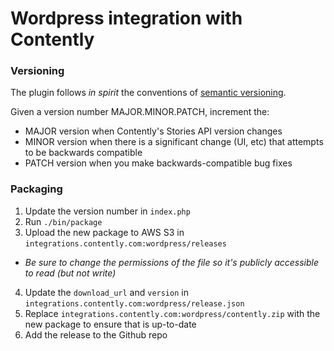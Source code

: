 # Wordpress integration with Contently

### Versioning

The plugin follows _in spirit_ the conventions of [semantic versioning](http://semver.org/).

Given a version number MAJOR.MINOR.PATCH, increment the:

- MAJOR version when Contently's Stories API version changes
- MINOR version when there is a significant change (UI, etc) that attempts to be backwards compatible
- PATCH version when you make backwards-compatible bug fixes


### Packaging
1. Update the version number in ```index.php```
2. Run ```./bin/package```
3. Upload the new package to AWS S3 in ```integrations.contently.com:wordpress/releases```
  - _Be sure to change the permissions of the file so it's publicly accessible to read (but not write)_
4. Update the ```download_url``` and ```version``` in ```integrations.contently.com:wordpress/release.json```
5. Replace ```integrations.contently.com:wordpress/contently.zip``` with the new package to ensure that is up-to-date
5. Add the release to the Github repo
